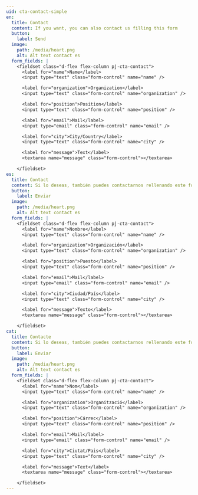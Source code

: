 ```yaml
---
uid: cta-contact-simple
en:
  title: Contact
  content: If you want, you can also contact us filling this form
  button:
    label: Send
  image:
    path: /media/heart.png
    alt: Alt text contact es
  form_fields: |
    <fieldset class="d-flex flex-column pj-cta-contact">
      <label for="name">Name</label>
      <input type="text" class="form-control" name="name" />

      <label for="organization">Organization</label>
      <input type="text" class="form-control" name="organization" />

      <label for="position">Position</label>
      <input type="text" class="form-control" name="position" />

      <label for="email">Mail</label>
      <input type="email" class="form-control" name="email" />

      <label for="city">City/Country</label>
      <input type="text" class="form-control" name="city" />

      <label for="message">Text</label>
      <textarea name="message" class="form-control"></textarea>

    </fieldset>
es:
  title: Contact
  content: Si lo deseas, también puedes contactarnos rellenando este formulario
  button:
    label: Enviar
  image:
    path: /media/heart.png
    alt: Alt text contact es
  form_fields: |
    <fieldset class="d-flex flex-column pj-cta-contact">
      <label for="name">Nombre</label>
      <input type="text" class="form-control" name="name" />

      <label for="organization">Organización</label>
      <input type="text" class="form-control" name="organization" />

      <label for="position">Puesto</label>
      <input type="text" class="form-control" name="position" />

      <label for="email">Mail</label>
      <input type="email" class="form-control" name="email" />

      <label for="city">Ciudad/País</label>
      <input type="text" class="form-control" name="city" />

      <label for="message">Texto</label>
      <textarea name="message" class="form-control"></textarea>

    </fieldset>
cat:
  title: Contacte
  content: Si lo deseas, también puedes contactarnos rellenando este formulario
  button:
    label: Enviar
  image:
    path: /media/heart.png
    alt: Alt text contact es
  form_fields: |
    <fieldset class="d-flex flex-column pj-cta-contact">
      <label for="name">Nom</label>
      <input type="text" class="form-control" name="name" />

      <label for="organization">Organització</label>
      <input type="text" class="form-control" name="organization" />

      <label for="position">Cárrec</label>
      <input type="text" class="form-control" name="position" />

      <label for="email">Mail</label>
      <input type="email" class="form-control" name="email" />

      <label for="city">Ciutat/Pais</label>
      <input type="text" class="form-control" name="city" />

      <label for="message">Text</label>
      <textarea name="message" class="form-control"></textarea>

    </fieldset>
---
```

